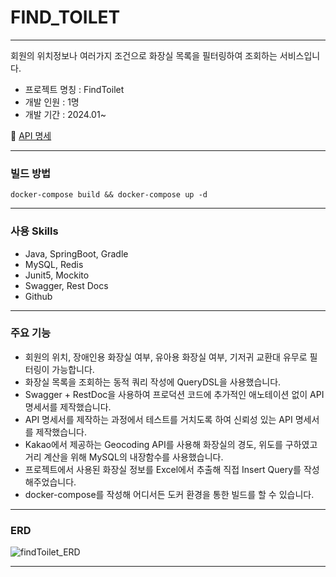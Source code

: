 # FIND_TOILET

---

회원의 위치정보나 여러가지 조건으로 화장실 목록을 필터링하여 조회하는 서비스입니다.

- 프로젝트 명칭 : FindToilet
- 개발 인원 : 1명
- 개발 기간 : 2024.01~

📄 [API 명세](https://www.notion.so/d0ef1bdd0bfd4aa8bae448e0eab95326?pvs=21)

---

### 빌드 방법

```docker
docker-compose build && docker-compose up -d
```

---

### 사용 Skills

- Java, SpringBoot, Gradle
- MySQL, Redis
- Junit5, Mockito
- Swagger, Rest Docs
- Github

---

### 주요 기능

- 회원의 위치, 장애인용 화장실 여부, 유아용 화장실 여부, 기저귀 교환대 유무로 필터링이 가능합니다.
- 화장실 목록을 조회하는 동적 쿼리 작성에 QueryDSL을 사용했습니다.
- Swagger + RestDoc을 사용하여 프로덕션 코드에 추가적인 애노테이션 없이 API 명세서를 제작했습니다.
- API 명세서를 제작하는 과정에서 테스트를 거치도록 하여 신뢰성 있는 API 명세서를 제작했습니다.
- Kakao에서 제공하는 Geocoding API를 사용해 화장실의 경도, 위도를 구하였고 거리 계산을 위해 MySQL의 내장함수를 사용했습니다.
- 프로젝트에서 사용된 화장실 정보를 Excel에서 추출해 직접 Insert Query를 작성해주었습니다.
- docker-compose를 작성해 어디서든 도커 환경을 통한 빌드를 할 수 있습니다.

---

### ERD

![findToilet_ERD](https://github.com/hankyu0301/findToilet/assets/77604789/5422d140-869c-41dc-aa5e-55b4f2f8f3bb)


---
